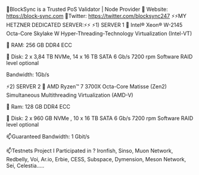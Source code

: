 👋BlockSync is a Trusted PoS Validator | Node Provider
🌱 Website: ​https://block-sync.com
👯Twitter: https://twitter.com/blocksync247
⚡⚡MY HETZNER DEDICATED SERVER:⚡⚡
⚡1) SERVER 1
💬 Intel® Xeon® W-2145
Octa-Core
Skylake W
Hyper-Threading-Technology
Virtualization (Intel-VT)

💬 RAM: 256 GB DDR4 ECC

💬 Disk: 2 x 3,84 TB NVMe,
14 x 16 TB
SATA 6 Gb/s 7200 rpm
Software RAID level optional

Bandwidth: 1Gb/s

⚡2) SERVER 2
💬 AMD Ryzen™ 7 3700X
Octa-Core
Matisse (Zen2)
Simultaneous Multithreading
Virtualization (AMD-V)

💬 Ram: 128 GB DDR4 ECC

💬 Disk: 2 x 960 GB NVMe , 
10 x 16 TB
SATA 6 Gb/s 7200 rpm
Software RAID level optional

📫Guaranteed Bandwidth: 1 Gbit/s

📫Testnets Project I Participated in ?
Ironfish, Sinso, Muon Network, Redbelly, Voi, Ar.io, Erbie, CESS, Subspace, Dymension, Meson Network, Sei, Celestia.....
<!--
**blocksync247/blocksync247** is a ✨ _special_ ✨ repository because its `README.md` (this file) appears on your GitHub profile.
🔭BlockSync is a Trusted PoS Validator | Node Provider
🌱 Website: ​https://block-sync.com
👯Twitter: https://twitter.com/blocksync247
⚡⚡MY HETZNER DEDICATED SERVER:⚡⚡
⚡1) SERVER 1
💬 Intel® Xeon® W-2145
Octa-Core
Skylake W
Hyper-Threading-Technology
Virtualization (Intel-VT)

💬 RAM: 256 GB DDR4 ECC

💬 Disk: 2 x 3,84 TB NVMe,
14 x 16 TB
SATA 6 Gb/s 7200 rpm
Software RAID level optional

Bandwidth: 1Gb/s

⚡2) SERVER 2
💬 AMD Ryzen™ 7 3700X
Octa-Core
Matisse (Zen2)
Simultaneous Multithreading
Virtualization (AMD-V)

💬 Ram: 128 GB DDR4 ECC

💬 Disk: 2 x 960 GB NVMe , 
10 x 16 TB
SATA 6 Gb/s 7200 rpm
Software RAID level optional

📫Guaranteed Bandwidth: 1 Gbit/s

📫Testnets Project I Participated in ?
Ironfish, Sinso, Muon Network, Redbelly, Voi, Ar.io, Erbie, CESS, Subspace, Dymension, Meson Network, Sei, Celestia.....
-->
